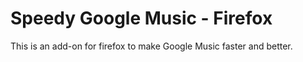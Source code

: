 # Speedy Google Music - Firefox

This is an add-on for firefox to make Google Music faster and better.